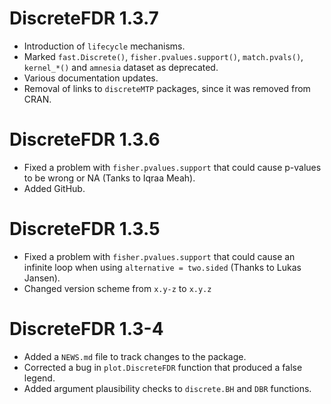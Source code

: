 # DiscreteFDR 1.3.7

* Introduction of `lifecycle` mechanisms.
* Marked `fast.Discrete()`, `fisher.pvalues.support()`, `match.pvals()`,
  `kernel_*()` and `amnesia` dataset as deprecated.
* Various documentation updates.
* Removal of links to `discreteMTP` packages, since it was removed from CRAN.


# DiscreteFDR 1.3.6

* Fixed a problem with `fisher.pvalues.support` that could cause p-values to 
be wrong or NA (Tanks to Iqraa Meah).
* Added GitHub.


# DiscreteFDR 1.3.5

* Fixed a problem with `fisher.pvalues.support` that could cause an infinite
loop when using `alternative = two.sided` (Thanks to Lukas Jansen).
* Changed version scheme from `x.y-z` to `x.y.z`


# DiscreteFDR 1.3-4

* Added a `NEWS.md` file to track changes to the package.
* Corrected a bug in `plot.DiscreteFDR` function that produced a false legend.
* Added argument plausibility checks to `discrete.BH` and `DBR` functions.